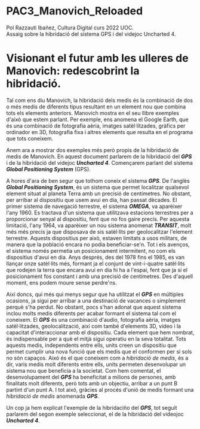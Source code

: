 # PAC3_Manovich_Reloaded
Pol Razzauti Ibañez, Cultura Digital curs 2022 UOC.  
Assaig sobre la hibridació del sistema GPS i del videjoc Uncharted 4.  
  
# Visionant el futur amb les ulleres de Manovich: redescobrint la hibridació.  
  
Tal com ens diu Manovich, la hibridació dels medis és la combinació de dos o més medis de diferents tipus resultant en un element nou que combina tots els elements anteriors. Manovich mostra en el seu llibre exemples d'això que estem parlant. Per exemple, ens anomena el Google Earth, que és una combinació de fotografia aèria, imatges satèl·litzades, gràfics per ordinador en 3D, fotografia fixa i altres elements que resulta en el programa que tots coneixem.  

Anem ara a mostrar dos exemples més però propis de la hibridació de medis de Manovich. En aquest document parlarem de la hibridació del ***GPS*** i de la hibridació del videjoc ***Uncharted 4***. Començarem parlant del sistema ***Global Positioning System*** (GPS).

A hores d'ara de ben segur que tothom coneix el sistema ***GPS***. De l'anglès ***Global Positioning System***, és un sistema que permet localitzar qualsevol element situat al planeta Terra amb un precisió de centímetres. No obstant, per arribar al dispositiu que usem avui en dia, han passat dècades. El primer sistema de navegació terrestre, el sistema ***OMEGA***, va aparèixer l'any 1960. Es tractava d'un sistema que utilitzava estacions terrestres per a proporcionar senyal al dispositiu, fent que no fos gaire precís. Per aquesta limitació, l'any 1964, va aparèixer un nou sistema anomenat ***TRANSIT***, molt més més precís ja que disposava de sis satèl·lits per geolocalitzar l'element terrestre. Aquests dispositius per això, estaven limitats a usos militars, de manera que la població encara no podia beneficiar-se'n. Tot i els avenços, el sistema només permetia un posicionament intermitent, no com els dispositius d'avui en dia. Anys després, des del 1978 fins el 1985, es van llançar onze satèl·lits més, formant ja el conjunt de vint-i-quatre satèl·lits que rodejen la terra que encara avui en dia hi ha a l'espai, fent que ja sí el posicionament fos constant i amb una precisió de centímetres. Des d'aquell moment, ens podem moure sense perdre'ns. 

Així doncs, qui més qui menys segur que ha utilitzat el ***GPS*** en múltiples ocasions, ja sigui per arribar a una destinació de vacances o simplement perquè s'ha perdut. No obstant, pocs s'han adonat que aquest sistema inclou molts medis diferents per acabar formant el sistema tal com el coneixem. El ***GPS*** és una combinació d'audio, fotografia aèria, imatges satèl·litzades, geolocalització, així com també d'elements 3D, vídeo i la capacitat d'interaccionar amb el dispositiu. Cada element que hem nombrat, és indispensable per a què el mitjà sigui operatiu en la seva totalitat. Tots aquests medis, independents entre ells, units creen un dispositiu que permet cumplir una nova funció que els medis que el conformen per si sols no són capaços. Aixó és el que coneixem com a *hibridació de medis*, és a dir, varis medis molt diferents entre ells, units permeten desenvolupar un sistema nou que beneficia a la societat. Com hem comentat, el desenvolupament del ***GPS*** ha beneficitat a milions de persones, amb finalitats molt diferents, però tots amb un objectiu, arribar a un punt B partint d'un punt A. I tot aixó, gràcies al procés d'unió de medis formant una *hibridació de medis* anomenada ***GPS***.

Un cop ja hem explicat l'exemple de la hibridaciño del ***GPS***, tot seguit parlarem del segon exemple seleccionat, el de la hibridació del videojoc ***Uncharted 4***.
